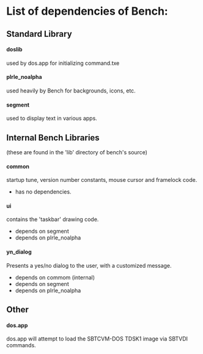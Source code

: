 # List of dependencies of Bench:

## Standard Library

#### doslib
used by dos.app for initializing command.txe

#### plrle_noalpha
used heavily by Bench for backgrounds, icons, etc.

#### segment
used to display text in various apps.



## Internal Bench Libraries
(these are found in the 'lib' directory of bench's source)

#### common
startup tune, version number constants, mouse cursor and framelock code.

 - has no dependencies.

#### ui
contains the 'taskbar' drawing code.

 - depends on segment
 - depends on plrle_noalpha

#### yn_dialog
Presents a yes/no dialog to the user, with a customized message.

 - depends on commom (internal)
 - depends on segment
 - depends on plrle_noalpha

## Other
#### dos.app
dos.app will attempt to load the SBTCVM-DOS TDSK1 image via SBTVDI commands.